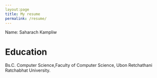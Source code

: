 ```yaml
---
layout:page
title: My resume
permalink: /resume/
---
```


Name: Saharach Kampliw

# Education
Bs.C. Computer Science,Faculty of Computer Science, Ubon Retchathani Ratchabhat University.

